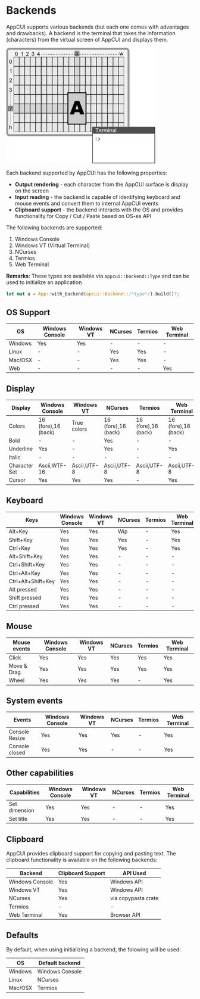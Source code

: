 # Backends

AppCUI supports various backends (but each one comes with advantages and drawbacks).
A backend is the terminal that takes the information (characters) from the virtual screen of AppCUI and displays them.

<img src="img/backend.png" width=400/>

Each backend supported by AppCUI has the following properties:
* **Output rendering** - each character from the AppCUI surface is display on the screen
* **Input reading** - the backend is capable of identifying keyboard and mouse events and convert them to internal AppCUI events
* **Clipboard support** - the backend interacts with the OS and provides functionality for Copy / Cut / Paste based on OS-es API

The following backends are supported:
1. Windows Console
2. Windows VT (Virtual Terminal)
3. NCurses
4. Termios
5. Web Terminal

**Remarks**: These types are available via `appcui::backend::Type` and can be used to initialize an application

```rust
let mut a = App::with_backend(apcui::backend::/*type*/).build()?;
```

## OS Support

| OS      | Windows Console | Windows VT | NCurses | Termios | Web Terminal |
| ------- | --------------- | ---------- | ------- | ------- | ------------ |
| Windows | Yes             | Yes        | -       | -       | -            |
| Linux   | -               | -          | Yes     | Yes     | -            |
| Mac/OSX | -               | -          | Yes     | Yes     | -            |
| Web     | -               | -          | -       | -       | Yes          |


## Display

| Display       | Windows Console     | Windows VT  | NCurses             | Termios             | Web Terminal        |
| ------------- | ------------------- | ----------- | ------------------- | ------------------- | ------------------- |
| Colors        | 16 (fore),16 (back) | True colors | 16 (fore),16 (back) | 16 (fore),16 (back) | 16 (fore),16 (back) |
| Bold          | -                   | -           | Yes                 | -                   | -                   |
| Underline     | Yes                 | -           | Yes                 | -                   | Yes                 |
| Italic        | -                   | -           | -                   | -                   | -                   |
| Character Set | Ascii,WTF-16        | Ascii,UTF-8 | Ascii,UTF-8         | Ascii,UTF-8         | Ascii,UTF-8         |
| Cursor        | Yes                 | Yes         | Yes                 | -                   | Yes                 |


## Keyboard

| Keys               | Windows Console | Windows VT | NCurses | Termios | Web Terminal |
| ------------------ | --------------- | ---------- | ------- | ------- | ------------ |
| Alt+Key            | Yes             | Yes        | Wip     | -       | Yes          |
| Shift+Key          | Yes             | Yes        | Yes     | -       | Yes          |
| Ctrl+Key           | Yes             | Yes        | Yes     | -       | Yes          |
| Alt+Shift+Key      | Yes             | Yes        | -       | -       | -            |
| Ctrl+Shift+Key     | Yes             | Yes        | -       | -       | -            |
| Ctrl+Alt+Key       | Yes             | Yes        | -       | -       | -            |
| Ctrl+Alt+Shift+Key | Yes             | Yes        | -       | -       | -            |
| Alt pressed        | Yes             | Yes        | -       | -       | -            |
| Shift pressed      | Yes             | Yes        | -       | -       | -            |
| Ctrl pressed       | Yes             | Yes        | -       | -       | -            |

## Mouse

| Mouse events | Windows Console | Windows VT | NCurses | Termios | Web Terminal |
| ------------ | --------------- | ---------- | ------- | ------- | ------------ |
| Click        | Yes             | Yes        | Yes     | Yes     | Yes          |
| Move & Drag  | Yes             | Yes        | Yes     | Yes     | Yes          |
| Wheel        | Yes             | Yes        | Yes     | -       | Yes          |


## System events

| Events         | Windows Console | Windows VT | NCurses | Termios | Web Terminal |
| -------------- | --------------- | ---------- | ------- | ------- | ------------ |
| Console Resize | Yes             | Yes        | Yes     | -       | Yes          |
| Console closed | Yes             | Yes        | -       | -       | Yes          |

## Other capabilities

| Capabilities  | Windows Console | Windows VT | NCurses | Termios | Web Terminal |
| ------------- | --------------- | ---------- | ------- | ------- | ------------ |
| Set dimension | Yes             | Yes        | -       | -       | Yes          |
| Set title     | Yes             | Yes        | -       | -       | Yes          |

## Clipboard

AppCUI provides clipboard support for copying and pasting text. The clipboard functionality is available on the following backends:

| Backend         | Clipboard Support | API Used            |
| --------------- | ----------------- | ------------------- |
| Windows Console | Yes               | Windows API         |
| Windows VT      | Yes               | Windows API         |
| NCurses         | Yes               | via copypasta crate |
| Termios         | -                 | -                   |
| Web Terminal    | Yes               | Browser API         |

## Defaults

By default, when using initializing a backend, the folowing will be used:

| OS      | Default backend |
| ------- | --------------- |
| Windows | Windows Console |
| Linux   | NCurses         |
| Mac/OSX | Termios         |
